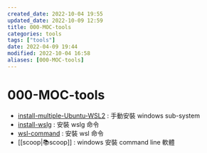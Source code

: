```yaml
---
created_date: 2022-10-04 19:55
updated_date: 2022-10-09 12:59
title: 000-MOC-tools
categories: tools
tags: ["tools"]
date: 2022-04-09 19:44
modified: 2022-10-04 16:58
aliases: [000-MOC-tools]
---
```


# 000-MOC-tools

- [install-multiple-Ubuntu-WSL2](install-multiple-Ubuntu-WSL2.md) : 手動安裝 windows sub-system
- [install-wslg](install-wslg.md) : 安裝 wslg 命令
- [wsl-command](wsl-command.md) : 安裝 wsl 命令
- [[scoop|📚scoop]] : windows 安裝 command line 軟體
